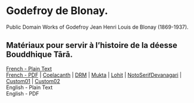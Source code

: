 # Godefroy de Blonay.

Public Domain Works of Godefroy Jean Henri Louis de Blonay (1869-1937).

## Matériaux pour servir à l’histoire de la déesse Bouddhique Tārā.

[French - Plain Text](materiaux-pour-servir-tara/full-text-french.md)  
[French - PDF](https://cdn.solaranamnesis.com/Godefroy/Tara/godefroy_tara_1895_french.pdf) | [Coelacanth](https://cdn.solaranamnesis.com/Godefroy/Tara/godefroy_tara_1895_french_coelacanth.pdf) | [DRM](https://cdn.solaranamnesis.com/Godefroy/Tara/godefroy_tara_1895_french_drm.pdf) | [Mukta](https://cdn.solaranamnesis.com/Godefroy/Tara/godefroy_tara_1895_french_mukta.pdf) | [Lohit](https://cdn.solaranamnesis.com/Godefroy/Tara/godefroy_tara_1895_french_lohit.pdf) | [NotoSerifDevanagari](https://cdn.solaranamnesis.com/Godefroy/Tara/godefroy_tara_1895_french_notoserifdevanagari.pdf) | [Custom01](https://cdn.solaranamnesis.com/Godefroy/Tara/godefroy_tara_1895_french_custom01.pdf) | [Custom02](https://cdn.solaranamnesis.com/Godefroy/Tara/godefroy_tara_1895_french_custom02.pdf)  
English - Plain Text  
English - PDF  
